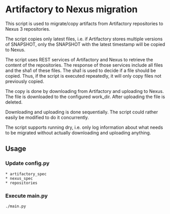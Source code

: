 # Artifactory to Nexus migration

This script is used to migrate/copy artifacts from Artifactory repositories to Nexus 3 repositories.

The script copies only latest files, i.e. if Artifactory stores multiple versions of SNAPSHOT, 
only the SNAPSHOT with the latest timestamp will be copied to Nexus.

The script uses REST services of Artifactory and Nexus to retrieve the content of the repositories.
The response of those services include all files and the sha1 of these files. The sha1 is used to 
decide if a file should be copied. Thus, if the script is executed repeatedly, it will only copy 
files not previously copied.

The copy is done by downloading from Artifactory and uploading to Nexus. The file is downloaded to
the configured work_dir. After uploading the file is deleted.

Downloading and uploading is done sequentially. The script could rather easily be modified to do 
it concurrently. 

The script supports running dry, i.e. only log information about what needs to be migrated without 
actually downloading and uploading anything.

## Usage

### Update config.py

    * artifactory_spec
    * nexus_spec
    * repositories
    
### Execute main.py

    ./main.py

